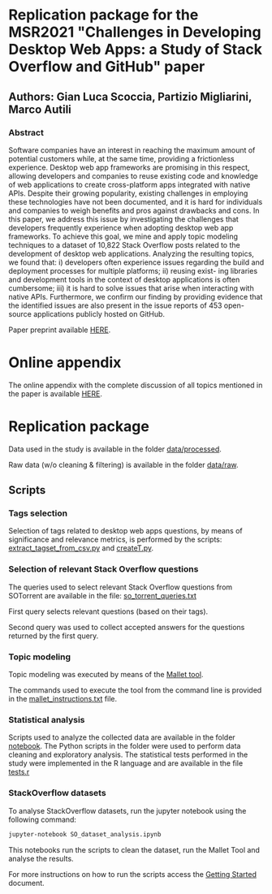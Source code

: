 # Replication package for the MSR2021 "Challenges in Developing Desktop Web Apps: a Study of Stack Overflow and GitHub" paper

## Authors: Gian Luca Scoccia, Partizio Migliarini, Marco Autili

### Abstract

Software companies have an interest in reaching the maximum amount of potential customers while, at the same time, providing a frictionless experience. Desktop web app frameworks are promising in this respect, allowing developers and companies to reuse existing code and knowledge of web applications to create cross-platform apps integrated with native APIs. Despite their growing popularity, existing challenges in employing these technologies have not been documented, and it is hard for individuals and companies to weigh benefits and pros against drawbacks and cons.
In this paper, we address this issue by investigating the challenges that developers frequently experience when adopting desktop web app frameworks. To achieve this goal, we mine and apply topic modeling techniques to a dataset of 10,822 Stack Overflow posts related to the development of desktop web applications. Analyzing the resulting topics, we found that: i) developers often experience issues regarding the build and deployment processes for multiple platforms; ii) reusing exist- ing libraries and development tools in the context of desktop applications is often cumbersome; iii) it is hard to solve issues that arise when interacting with native APIs. Furthermore, we confirm our finding by providing evidence that the identified issues are also present in the issue reports of 453 open-source applications publicly hosted on GitHub.

Paper preprint available [HERE](MSR2021_preprint.pdf).

# Online appendix

The online appendix with the complete discussion of all topics mentioned in the paper is available [HERE](online_appendix.md).

# Replication package

Data used in the study is available in the folder [data/processed](data/processed).

Raw data (w/o cleaning & filtering) is available in the folder [data/raw](data/raw).

## Scripts
### Tags selection

Selection of tags related to desktop web apps questions, by means of significance and relevance metrics, is performed by the scripts: [extract_tagset_from_csv.py](notebook/extract_tagset_from_csv.py) and [createT.py](notebook/create_T.py).

### Selection of relevant Stack Overflow questions

The queries used to select relevant Stack Overflow questions from SOTorrent are available in the file: [so_torrent_queries.txt](so_torrent_queries.txt)

First query selects relevant questions (based on their tags).

Second query was used to collect accepted answers for the questions returned by the first query.

### Topic modeling

Topic modeling was executed by means of the [Mallet tool](http://mallet.cs.umass.edu).

The commands used to execute the tool from the command line is provided in the [mallet_instructions.txt](mallet_instructions.txt) file.

### Statistical analysis

Scripts used to analyze the collected data are available in the folder [notebook](notebook). The Python scripts in the folder were used to perform data cleaning and exploratory analysis. The statistical tests performed in the study were implemented in the R language and are available in the file [tests.r](notebook/tests.r)

### StackOverflow datasets

To analyse StackOverflow datasets, run the jupyter notebook using the following command:

```sh
jupyter-notebook SO_dataset_analysis.ipynb
```

This notebooks run the scripts to clean the dataset, run the Mallet Tool and analyse the results.

For more instructions on how to run the scripts access the [Getting Started](./docs/getting_started.md) document.
